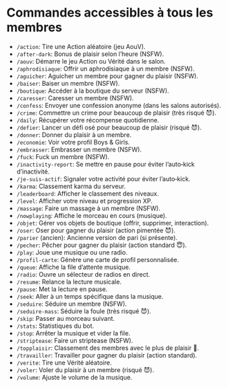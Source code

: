 # Commandes accessibles à tous les membres

- `/action`: Tire une Action aléatoire (jeu AouV).
- `/after-dark`: Bonus de plaisir selon l’heure (NSFW).
- `/aouv`: Démarre le jeu Action ou Vérité dans le salon.
- `/aphrodisiaque`: Offrir un aphrodisiaque à un membre (NSFW).
- `/aguicher`: Aguicher un membre pour gagner du plaisir (NSFW).
- `/baiser`: Baiser un membre (NSFW).
- `/boutique`: Accéder à la boutique du serveur (NSFW).
- `/caresser`: Caresser un membre (NSFW).
- `/confess`: Envoyer une confession anonyme (dans les salons autorisés).
- `/crime`: Commettre un crime pour beaucoup de plaisir (très risqué 😈).
- `/daily`: Récupérer votre récompense quotidienne.
- `/defier`: Lancer un défi osé pour beaucoup de plaisir (risqué 😈).
- `/donner`: Donner du plaisir à un membre.
- `/economie`: Voir votre profil Boys & Girls.
- `/embrasser`: Embrasser un membre (NSFW).
- `/fuck`: Fuck un membre (NSFW).
- `/inactivity-report`: Se mettre en pause pour éviter l’auto‑kick d’inactivité.
- `/je-suis-actif`: Signaler votre activité pour éviter l’auto‑kick.
- `/karma`: Classement karma du serveur.
- `/leaderboard`: Afficher le classement des niveaux.
- `/level`: Afficher votre niveau et progression XP.
- `/massage`: Faire un massage à un membre (NSFW).
- `/nowplaying`: Affiche le morceau en cours (musique).
- `/objet`: Gérer vos objets de boutique (offrir, supprimer, interaction).
- `/oser`: Oser pour gagner du plaisir (action pimentée 😈).
- `/parier` (ancien): Ancienne version de pari (si présente).
- `/pecher`: Pêcher pour gagner du plaisir (action standard 😇).
- `/play`: Joue une musique ou une radio.
- `/profil-carte`: Génère une carte de profil personnalisée.
- `/queue`: Affiche la file d’attente musique.
- `/radio`: Ouvre un sélecteur de radios en direct.
- `/resume`: Relance la lecture musicale.
- `/pause`: Met la lecture en pause.
- `/seek`: Aller à un temps spécifique dans la musique.
- `/seduire`: Séduire un membre (NSFW).
- `/seduire-mass`: Séduire la foule (très risqué 😈).
- `/skip`: Passer au morceau suivant.
- `/stats`: Statistiques du bot.
- `/stop`: Arrêter la musique et vider la file.
- `/striptease`: Faire un striptease (NSFW).
- `/topplaisir`: Classement des membres avec le plus de plaisir 💋.
- `/travailler`: Travailler pour gagner du plaisir (action standard).
- `/verite`: Tire une Vérité aléatoire.
- `/voler`: Voler du plaisir à un membre (risqué 😈).
- `/volume`: Ajuste le volume de la musique.